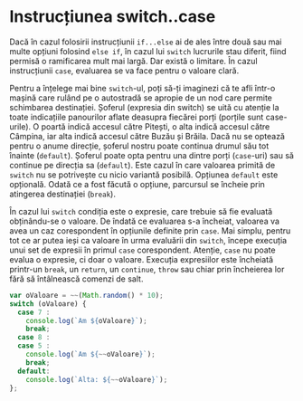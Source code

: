 # Instrucțiunea switch..case

Dacă în cazul folosirii instrucțiunii `if...else` ai de ales între două sau mai multe opțiuni folosind `else if`, în cazul lui `switch` lucrurile stau diferit, fiind permisă o ramificarea mult mai largă. Dar există o limitare. În cazul instrucțiunii `case`, evaluarea se va face pentru o valoare clară.

Pentru a înțelege mai bine `switch`-ul, poți să-ți imaginezi că te afli într-o mașină care rulând pe o autostradă se apropie de un nod care permite schimbarea destinației. Șoferul (expresia din switch) se uită cu atenție la toate indicațiile panourilor aflate deasupra fiecărei porți (porțile sunt case-urile). O poartă indică accesul către Pitești, o alta indică accesul către Câmpina, iar alta indică accesul către Buzău și Brăila. Dacă nu se optează pentru o anume direcție, șoferul nostru poate continua drumul său tot înainte (`default`). Șoferul poate opta pentru una dintre porți (`case`-uri) sau să continue pe direcția sa (`default`). Este cazul în care valoarea primită de `switch` nu se potrivește cu nicio variantă posibilă. Opțiunea `default` este opțională. Odată ce a fost făcută o opțiune, parcursul se încheie prin atingerea destinației (`break`).

În cazul lui `switch` condiția este o expresie, care trebuie să fie evaluată obținându-se o valoare. De îndată ce evaluarea s-a încheiat, valoarea va avea un caz corespondent în opțiunile definite prin `case`. Mai simplu, pentru tot ce ar putea ieși ca valoare în urma evaluării din `switch`, începe execuția unui set de expresii în primul `case` corespondent. Atenție, `case` nu poate evalua o expresie, ci doar o valoare. Execuția expresiilor este încheiată printr-un `break`, un `return`, un `continue`, `throw` sau chiar prin încheierea lor fără să întâlnească comenzi de salt.

```javascript
var oValoare = ~~(Math.random() * 10);
switch (oValoare) {
  case 7 :
    console.log(`Am ${oValoare}`);
    break;
  case 8 :
  case 5 :
    console.log(`Am ${~~oValoare}`);
    break;
  default:
    console.log(`Alta: ${~~oValoare}`);
};
```

